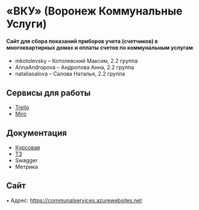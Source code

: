 # «ВКУ» (Воронеж Коммунальные Услуги)

#### Сайт для сбора показаний приборов учета (счетчиков) в многоквартирных домах и оплаты счетов по коммунальным услугам

* mkotolevsky – Котолевский Максим, 2.2 группа 
* AnnaAndropova – Андропова Анна, 2.2 группа 
* nataliasalova – Салова Наталья, 2.2 группа

## Сервисы для работы

* [Trello](https://trello.com/b/4jC7Mldg/председатели-жкх) 
* [Miro](https://miro.com/app/board/o9J_lRr3nEM=/)

## Документация

* [Курсовая](https://github.com/AnnaAndropova/CommunalServices/blob/master/docs/Kursovaya.pdf)
* [ТЗ](https://github.com/AnnaAndropova/CommunalServices/blob/master/%D0%A2%D0%97%20%D0%92%D0%9A%D0%A3.pdf) 
* Swagger 
* Метрика 

## Сайт

• Адрес: https://communalservices.azurewebsites.net
